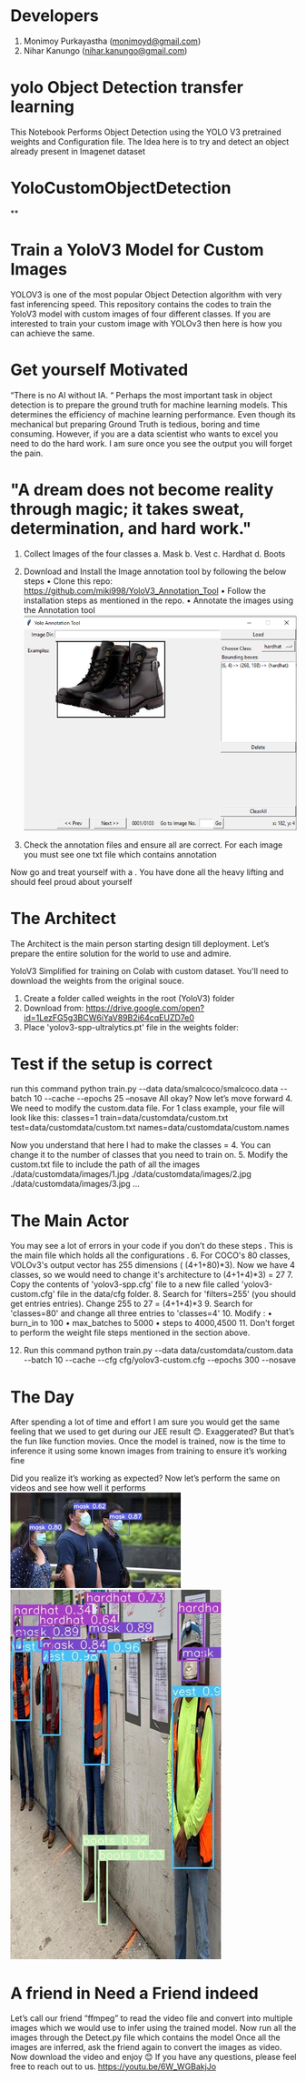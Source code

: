 
# Developers

1. Monimoy Purkayastha (monimoyd@gmail.com) 
2. Nihar Kanungo (nihar.kanungo@gmail.com)


# yolo Object Detection transfer learning

This Notebook Performs Object Detection using the YOLO V3 pretrained weights and Configuration file. The Idea here is to try and detect an object already present in Imagenet dataset 




# YoloCustomObjectDetection
**



Train a YoloV3 Model for Custom Images
=======================================
YOLOV3 is one of the most popular Object Detection algorithm with very fast inferencing speed. This repository contains the codes to train the YoloV3 model with custom images of four different classes. If you are interested to train your custom image with YOLOv3 then here is how you can achieve the same.

Get yourself Motivated 
========================
“There is no AI without IA. “
Perhaps the most important task in object detection is to prepare the ground truth for machine learning models. This determines the efficiency of machine learning performance. Even though its mechanical but preparing Ground Truth is tedious, boring and time consuming. However, if you are a data scientist who wants to excel you need to do the hard work. I am sure once you see the output you will forget the pain.
# "A dream does not become reality through magic; it takes sweat, determination, and hard work."

1.	Collect Images of the four classes
a.	Mask
b.	Vest
c.	Hardhat
d.	Boots

2.	Download and Install the Image annotation tool by following the below steps 
•	Clone this repo: https://github.com/miki998/YoloV3_Annotation_Tool
•	Follow the installation steps as mentioned in the repo.
•	Annotate the images using the Annotation tool
![](images/labeling.PNG)

3.	Check the annotation files and ensure all are correct. For each image you must see one txt file which contains annotation

Now go and treat yourself with a   . You have done all the heavy lifting and should feel proud about yourself 

The Architect
===============
The Architect is the main person starting design till deployment. Let’s prepare the entire solution for the world to use and admire.

YoloV3 Simplified for training on Colab with custom dataset.
You'll need to download the weights from the original souce.
1.	Create a folder called weights in the root (YoloV3) folder
2.	Download from: https://drive.google.com/open?id=1LezFG5g3BCW6iYaV89B2i64cqEUZD7e0
3.	Place 'yolov3-spp-ultralytics.pt' file in the weights folder:
# Test if the setup is correct
run this command python train.py --data data/smalcoco/smalcoco.data --batch 10 --cache --epochs 25 –nosave
All okay? Now let’s move forward
4.	We need to modify the custom.data file. For 1 class example, your file will look like this:
  classes=1
  train=data/customdata/custom.txt
  test=data/customdata/custom.txt 
  names=data/customdata/custom.names

Now you understand that here I had to make the classes = 4. You can change it to the number of classes that you need to train on.
5.	Modify the custom.txt file to include the path of all the images
./data/customdata/images/1.jpg
./data/customdata/images/2.jpg
./data/customdata/images/3.jpg
...

The Main Actor
================
You may see a lot of errors in your code if you don’t do these steps . This is the main file which holds all the configurations .
6.	For COCO's 80 classes, VOLOv3's output vector has 255 dimensions ( (4+1+80)*3). Now we have 4 classes, so we would need to change it's architecture to (4+1+4)*3) = 27
7.	Copy the contents of 'yolov3-spp.cfg' file to a new file called 'yolov3-custom.cfg' file in the data/cfg folder.
8.	Search for 'filters=255' (you should get entries entries). Change 255 to 27 = (4+1+4)*3
9.	Search for 'classes=80' and change all three entries to 'classes=4'
10.	Modify :
•	burn_in to 100
•	max_batches to 5000
•	steps to 4000,4500
11.	Don't forget to perform the weight file steps mentioned in the section above.

12.	Run this command python train.py --data data/customdata/custom.data --batch 10 --cache --cfg cfg/yolov3-custom.cfg --epochs 300 --nosave
# The Day
After spending a lot of time and effort I am sure you would get the same feeling that we used to get during our JEE result 😊. Exaggerated? But that’s the fun like function movies.
Once the model is trained, now is the time to inference it using some known images from training to ensure it’s working fine 

Did you realize it’s working as expected? Now let’s perform the same on videos and see how well it performs 
![](images/infer.jpg)
![](images/output.jpg)

# A friend in Need a Friend indeed
Let’s call our friend “ffmpeg” to read the video file and convert into multiple images which we would use to infer using the trained model.
Now run all the images through the Detect.py file which contains the model
Once all the images are inferred, ask the friend again to convert the images as video.
Now download the video and enjoy 😊
If you have any questions, please feel free to reach out to us. 
 https://youtu.be/6W_WGBakjJo

 

